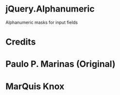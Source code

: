 # jQuery.Alphanumeric
Alphanumeric masks for input fields

# Credits
# Paulo P. Marinas (Original)<br>
# MarQuis Knox
